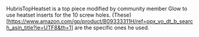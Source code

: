 HubrisTopHeatset is a top piece modified by community member Glow to use heatset inserts for the 10 screw holes. (These)[https://www.amazon.com/gp/product/B09333311H/ref=ppx_yo_dt_b_search_asin_title?ie=UTF8&th=1] are the specific ones he used.
